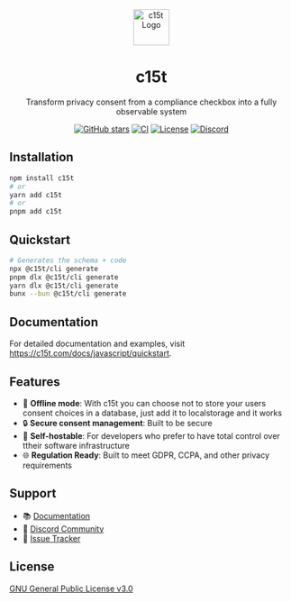 <div align="center">
  <img src="https://c15t.com/logo-icon.png" alt="c15t Logo" width="64" height="64" />
  <h1>c15t</h1>
  <p>Transform privacy consent from a compliance checkbox into a fully observable system</p>

  [![GitHub stars](https://img.shields.io/github/stars/c15t/c15t?style=flat-square)](https://github.com/c15t/c15t)
  [![CI](https://img.shields.io/github/actions/workflow/status/c15t/c15t/ci.yml?style=flat-square)](https://github.com/c15t/c15t/actions/workflows/ci.yml)
  [![License](https://img.shields.io/badge/license-GPL--3.0-blue.svg?style=flat-square)](LICENSE)
  [![Discord](https://img.shields.io/discord/1312171102268690493?style=flat-square)](https://c15t.com/discord)
</div>

## Installation

```bash
npm install c15t
# or
yarn add c15t
# or
pnpm add c15t
```

## Quickstart 

```bash
# Generates the schema + code
npx @c15t/cli generate 
pnpm dlx @c15t/cli generate
yarn dlx @c15t/cli generate
bunx --bun @c15t/cli generate
```

## Documentation

For detailed documentation and examples, visit https://c15t.com/docs/javascript/quickstart.

## Features

- 📵 **Offline mode**: With c15t you can choose not to store your users consent choices in a database, just add it to localstorage and it works
- 🔒 **Secure consent management**: Built to be secure
- 💾 **Self-hostable**: For developers who prefer to have total control over ttheir software infrastructure
- 🌐 **Regulation Ready**: Built to meet GDPR, CCPA, and other privacy requirements

## Support

- 📚 [Documentation](https://c15t.com/docs/javascript)
- 💬 [Discord Community](https://c15t.com/discord)
- 🐛 [Issue Tracker](https://github.com/c15t/c15t/issues)

## License

[GNU General Public License v3.0](https://github.com/c15t/c15t/blob/main/LICENSE)